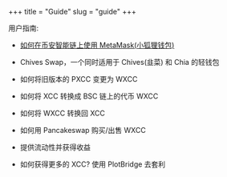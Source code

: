 +++
title = "Guide"
slug = "guide"
+++

用户指南:

-   [如何在币安智能链上使用 MetaMask(小狐狸钱包)](/zh-cn/guidesub/guidesub/)

-   Chives Swap，一个同时适用于 Chives(韭菜) 和 Chia 的轻钱包

-   如何将旧版本的 PXCC 变更为 WXCC

-   如何将 XCC 转换成 BSC 链上的代币 WXCC

-   如何将 WXCC 转换回 XCC

-   如何用 Pancakeswap 购买/出售 WXCC

-   提供流动性并获得收益

-   如何获得更多的 XCC? 使用 PlotBridge 去套利
